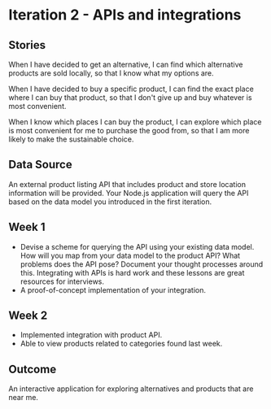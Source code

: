 # Iteration 2 - APIs and integrations

## Stories
When I have decided to get an alternative, I can find which alternative products are sold locally, so that I know what
my options are.

When I have decided to buy a specific product, I can find the exact place where I can buy that product, so that I don't
give up and buy whatever is most convenient.

When I know which places I can buy the product, I can explore which place is most convenient for me to purchase the good
from, so that I am more likely to make the sustainable choice.

## Data Source
An external product listing API that includes product and store location information will be provided. Your Node.js
application will query the API based on the data model you introduced in the first iteration.

## Week 1
- Devise a scheme for querying the API using your existing data model. How will you map from your data model to the
 product API? What problems does the API pose? Document your thought processes around this. Integrating with APIs is
hard work and these lessons are great resources for interviews.
- A proof-of-concept implementation of your integration.

## Week 2
- Implemented integration with product API.
- Able to view products related to categories found last week.

## Outcome
An interactive application for exploring alternatives and products that are near me.
